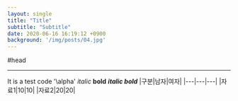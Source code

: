 ```yaml
---
layout: single
title: "Title"
subtitle: "Subtitle"
date: 2020-06-16 16:19:12 +0900
background: '/img/posts/04.jpg'
---
```


#head

***

It is a test code '\alpha'
*italic*
**bold**
***italic bold***
|구분|남자|여자|
|---|---|---|
|자료1|10|10|
|자료2|20|20|
